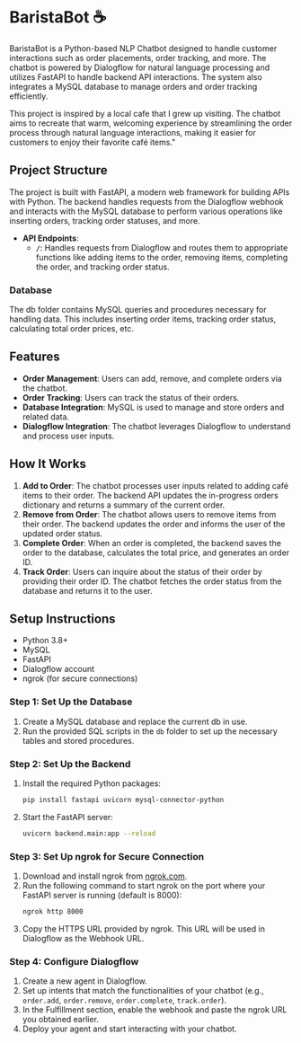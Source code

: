 # BaristaBot ☕️

BaristaBot is a Python-based NLP Chatbot designed to handle customer interactions such as order placements, order tracking, and more. The chatbot is powered by Dialogflow for natural language processing and utilizes FastAPI to handle backend API interactions. The system also integrates a MySQL database to manage orders and order tracking efficiently.

This project is inspired by a local cafe that I grew up visiting. The chatbot aims to recreate that warm, welcoming experience by streamlining the order process through natural language interactions, making it easier for customers to enjoy their favorite café items."

## Project Structure

The project is built with FastAPI, a modern web framework for building APIs with Python. The backend handles requests from the Dialogflow webhook and interacts with the MySQL database to perform various operations like inserting orders, tracking order statuses, and more.

- **API Endpoints**:
  - **`/`**: Handles requests from Dialogflow and routes them to appropriate functions like adding items to the order, removing items, completing the order, and tracking order status.

### Database

The db folder contains MySQL queries and procedures necessary for handling data. This includes inserting order items, tracking order status, calculating total order prices, etc.

## Features

- **Order Management**: Users can add, remove, and complete orders via the chatbot.
- **Order Tracking**: Users can track the status of their orders.
- **Database Integration**: MySQL is used to manage and store orders and related data.
- **Dialogflow Integration**: The chatbot leverages Dialogflow to understand and process user inputs.

## How It Works

1. **Add to Order**: The chatbot processes user inputs related to adding café items to their order. The backend API updates the in-progress orders dictionary and returns a summary of the current order.
2. **Remove from Order**: The chatbot allows users to remove items from their order. The backend updates the order and informs the user of the updated order status.
3. **Complete Order**: When an order is completed, the backend saves the order to the database, calculates the total price, and generates an order ID.
4. **Track Order**: Users can inquire about the status of their order by providing their order ID. The chatbot fetches the order status from the database and returns it to the user.

## Setup Instructions

- Python 3.8+
- MySQL
- FastAPI
- Dialogflow account
- ngrok (for secure connections)

### Step 1: Set Up the Database

1. Create a MySQL database and replace the current db in use.
2. Run the provided SQL scripts in the `db` folder to set up the necessary tables and stored procedures.

### Step 2: Set Up the Backend

1. Install the required Python packages:
   ```bash
   pip install fastapi uvicorn mysql-connector-python
   ```
2. Start the FastAPI server:
   ```bash
   uvicorn backend.main:app --reload
   ```

### Step 3: Set Up ngrok for Secure Connection

1. Download and install ngrok from [ngrok.com](https://ngrok.com/).
2. Run the following command to start ngrok on the port where your FastAPI server is running (default is 8000):
   ```bash
   ngrok http 8000
   ```
3. Copy the HTTPS URL provided by ngrok. This URL will be used in Dialogflow as the Webhook URL.

### Step 4: Configure Dialogflow

1. Create a new agent in Dialogflow.
2. Set up intents that match the functionalities of your chatbot (e.g., `order.add`, `order.remove`, `order.complete`, `track.order`).
3. In the Fulfillment section, enable the webhook and paste the ngrok URL you obtained earlier.
4. Deploy your agent and start interacting with your chatbot.
